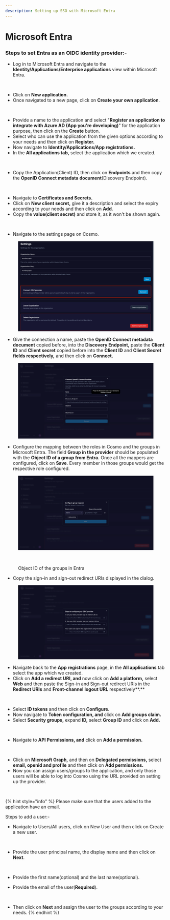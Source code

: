 ```yaml
---
description: Setting up SSO with Microsoft Entra
---
```


# Microsoft Entra

### Steps to set Entra as an OIDC identity provider:-

* Log in to Microsoft Entra and navigate to the **Identity/Applications/Enterprise applications** view within Microsoft Entra.

<figure><img src="../../.gitbook/assets/Screenshot 2024-03-14 at 2.35.33 PM.png" alt=""><figcaption></figcaption></figure>

* Click on **New application.**
* Once navigated to a new page, click on **Create your own application**.

<figure><img src="../../.gitbook/assets/Screenshot 2024-03-14 at 3.13.08 AM.png" alt=""><figcaption></figcaption></figure>

* Provide a name to the application and select "**Register an application to integrate with Azure AD (App you're developing)**"  for the application purpose, then click on the **Create** button.
* Select who can use the application from the given options according to your needs and then click on **Register.**
* Now navigate to **Identity/Applications/App registrations.**
* In the **All applications tab,** select the application which we created.

<figure><img src="../../.gitbook/assets/Screenshot 2024-03-14 at 3.29.42 PM.png" alt=""><figcaption></figcaption></figure>

* Copy the Application(Client) ID, then click on **Endpoints** and then copy the **OpenID Connect metadata document**(Discovery Endpoint).

<figure><img src="../../.gitbook/assets/Screenshot 2024-03-14 at 3.34.17 AM.png" alt=""><figcaption></figcaption></figure>

* Navigate to **Certificates and Secrets.**
* Click on **New client secret,** give it a description and select the expiry according to your needs and then click on **Add**.
* Copy the **value(client secret)** and store it, as it won't be shown again.

<figure><img src="../../.gitbook/assets/Screenshot 2024-03-14 at 3.28.07 AM.png" alt=""><figcaption></figcaption></figure>

* Navigate to the settings page on Cosmo.

<figure><img src="../../.gitbook/assets/image (6).png" alt=""><figcaption></figcaption></figure>

* Give the connection a name, paste the **OpenID Connect metadata document** copied before, into the **Discovery Endpoint,** paste the **Client ID** and **Client secret** copied before into the **Client ID** and **Client Secret fields respectively,** and then click on **Connect.**

<figure><img src="../../.gitbook/assets/image (7).png" alt=""><figcaption></figcaption></figure>

* Configure the mapping between the roles in Cosmo and the groups in Microsoft Entra. The field **Group in the provider** should be populated with the **Object ID of a group from Entra.** Once all the mappers are configured, click on **Save**. Every member in those groups would get the respective role configured.

<figure><img src="../../.gitbook/assets/image (9).png" alt=""><figcaption></figcaption></figure>

<figure><img src="../../.gitbook/assets/Screenshot 2024-03-14 at 3.41.42 AM (1).png" alt=""><figcaption><p>Object ID of the groups in Entra</p></figcaption></figure>

* Copy the sign-in and sign-out redirect URIs displayed in the dialog.

<figure><img src="../../.gitbook/assets/image (10).png" alt=""><figcaption></figcaption></figure>

* Navigate back to the **App registrations** page, in the **All applications** tab select the app which we created.
* Click on **Add a redirect URI, and** now click on **Add a platform,** select **Web** and then paste the Sign-in and Sign-out redirect URIs in the **Redirect URIs** and **Front-channel logout URL** respectively**.**

<figure><img src="../../.gitbook/assets/Screenshot 2024-03-14 at 3.21.45 AM.png" alt=""><figcaption></figcaption></figure>

* Select **ID tokens** and then click on **Configure.**
* Now navigate to **Token configuration, and** click on **Add groups claim.**
* Select **Security groups,** expand **ID,** select **Group ID** and click on **Add.**

<figure><img src="../../.gitbook/assets/Screenshot 2024-03-14 at 3.44.33 PM.png" alt=""><figcaption></figcaption></figure>

* Navigate to **API Permissions, and** click on **Add a permission.**

<figure><img src="../../.gitbook/assets/Screenshot 2024-03-14 at 3.41.25 PM.png" alt=""><figcaption></figcaption></figure>

* Click on **Microsoft Graph,** and then on **Delegated permissions,** select **email, openid and profile** and then click on **Add permissions.**
* Now you can assign users/groups to the application, and only those users will be able to log into Cosmo using the URL provided on setting up the provider.

<figure><img src="../../.gitbook/assets/Screenshot 2024-03-14 at 3.35.30 PM.png" alt=""><figcaption></figcaption></figure>

{% hint style="info" %}
Please make sure that the users added to the application have an email.

Steps to add a user:-

*   Navigate to Users/All users, click on New User and then click on Create a new user.

    <figure><img src="../../.gitbook/assets/Screenshot 2024-03-14 at 2.48.55 PM (1).png" alt=""><figcaption></figcaption></figure>
*   Provide the user principal name, the display name and then click on **Next**.

    <figure><img src="../../.gitbook/assets/Screenshot 2024-03-14 at 2.51.16 PM.png" alt=""><figcaption></figcaption></figure>
* Provide the first name(optional) and the last name(optional).
*   Provide the email of the user(**Required**).

    <figure><img src="../../.gitbook/assets/Screenshot 2024-03-14 at 2.53.07 PM.png" alt=""><figcaption></figcaption></figure>
* Then click on **Next** and assign the user to the groups according to your needs.
{% endhint %}

